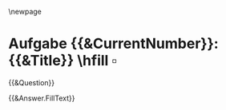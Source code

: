 \newpage
# Aufgabe {{&CurrentNumber}}: {{&Title}} \hfill $\square$

{{&Question}}

{{&Answer.FillText}}
